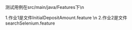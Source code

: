 测试用例在src/main/java/Features下\n

1.作业1是文件InitialDepositAmount.feature \n
2.作业2是文件searchSelenium.feature
